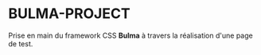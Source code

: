 # BULMA-PROJECT

 Prise en main du framework CSS __Bulma__ à travers la réalisation d'une page de test.

